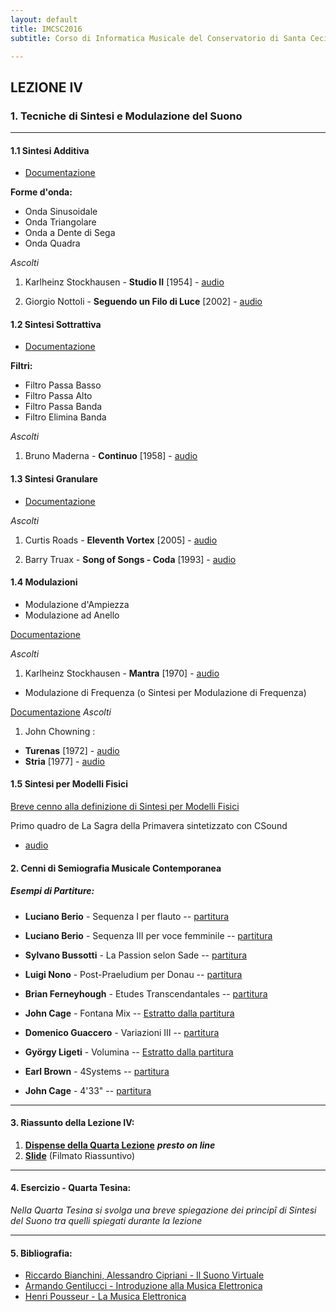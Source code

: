```yaml
---
layout: default
title: IMCSC2016
subtitle: Corso di Informatica Musicale del Conservatorio di Santa Cecilia 2016

---
```

## LEZIONE IV


### 1. Tecniche di Sintesi e Modulazione del Suono



---



#### 1.1 Sintesi Additiva


- [Documentazione](https://www.dropbox.com/s/6fbctmi8ybtsp10/additiva.pdf?dl=0)

**Forme d'onda:**

- Onda Sinusoidale
- Onda Triangolare
- Onda a Dente di Sega    
- Onda Quadra

*Ascolti*

1. Karlheinz Stockhausen -  **Studio II**  [1954] - [audio](https://youtu.be/bwj6ZptPnDo)

2. Giorgio Nottoli -  **Seguendo un Filo di Luce**  [2002]   - [audio](http://www.deezer.com/track/1222337)

#### 1.2 Sintesi Sottrattiva

- [Documentazione](https://www.dropbox.com/s/v1ou9mdh5rkhahd/sottrattiva.pdf?dl=0)

**Filtri:**

- Filtro Passa Basso
- Filtro Passa Alto
- Filtro Passa Banda
- Filtro Elimina Banda

*Ascolti*

1. Bruno Maderna -  **Continuo**  [1958]  - [audio](https://youtu.be/NkjaBbJSaWQ)

#### 1.3 Sintesi Granulare

- [Documentazione](http://www.fisica.unina.it/mfa/acust/materiale%20sito/Sistemi%20di%20sintesi/gransint.htm)

*Ascolti*

1. Curtis Roads -  **Eleventh Vortex**  [2005] - [audio](https://youtu.be/XgBjD6_SbOU)

2. Barry Truax - **Song of Songs - Coda** [1993] - [audio](https://youtu.be/O9znAHz2ui4)



#### 1.4 Modulazioni

- Modulazione d'Ampiezza
- Modulazione ad Anello

[Documentazione](https://www.dropbox.com/s/kmzhh4fx6vxqltz/amrm.pdf?dl=0)

*Ascolti*

1. Karlheinz Stockhausen - **Mantra** [1970]  - [audio](https://youtu.be/831CmEITXdI)


- Modulazione di Frequenza (o Sintesi per Modulazione di Frequenza)

[Documentazione](https://www.dropbox.com/s/hsr5xpc2nwwboya/fm.pdf?dl=0)
*Ascolti*

1. John Chowning :
  - **Turenas** [1972] - [audio](https://youtu.be/kSbTOB5ft5c)
  - **Stria** [1977] - [audio](https://youtu.be/988jPjs1gao)



#### 1.5 Sintesi per Modelli Fisici

[Breve cenno alla definizione di Sintesi per Modelli Fisici](http://www.sintetizzatore.com/index.php/definizione-di-sintesi-per-modelli-fisici-)

Primo quadro de La Sagra della Primavera sintetizzato con CSound
- [audio](https://youtu.be/5qC706SCbCA)



#### 2. Cenni di Semiografia Musicale Contemporanea

##### Esempi di Partiture:

-  **Luciano Berio** - Sequenza I per flauto
 -- [partitura](https://www.dropbox.com/s/06u1ye1xqgr1qzo/Berio%20-%20Sequenza%20I%20per%20Flauto.pdf?dl=0)

- **Luciano Berio**  -  Sequenza III per voce femminile
 -- [partitura](https://www.dropbox.com/s/kr3lipsnl8zob2n/Berio%20-%20Sequenza%20III%20per%20Voce%20Femminile.pdf?dl=0)

- **Sylvano Bussotti** - La Passion selon Sade
-- [partitura](https://www.dropbox.com/s/a2vmqj5eekaxczc/Bussotti%2C%20Sylvano%20-%20La%20Passion%20Selon%20Sade.pdf?dl=0)

- **Luigi Nono** - Post-Praeludium per Donau
-- [partitura](https://www.dropbox.com/s/kavatvjt8fu38st/Nono%20-%20Post%20Prae-Ludium%20per%20Donau.pdf?dl=0)

- **Brian Ferneyhough** - Etudes Transcendantales
-- [partitura](https://www.dropbox.com/s/v37hmfuye8o73h1/Ferneyhough%20-%20Etudes%20Transcendantales%201%20a%204.pdf?dl=0)

- **John Cage** - Fontana Mix -- [Estratto dalla partitura](https://www.dropbox.com/s/imjvuoc7gm5nhlb/Fontana%20Mix.jpg?dl=0)

- **Domenico Guaccero** - Variazioni III -- [partitura](https://www.dropbox.com/s/g5qg41b6d77d9li/Guaccero-Variazioni_III.pdf?dl=0)

- **György Ligeti** - Volumina -- [Estratto dalla partitura](https://www.dropbox.com/s/p04b5ey4sxe8h6r/Ligeti_Volumina.jpg?dl=0)

- **Earl Brown** - 4Systems -- [partitura](https://www.dropbox.com/s/easucrjqt7dfh7w/Brown-4Systems.jpg?dl=0)

- **John Cage** - 4'33" -- [partitura](https://www.dropbox.com/s/ylmf8qyvgwdj1ri/433.jpg?dl=0)

---


#### 3. Riassunto della Lezione IV:

1. [**Dispense della Quarta Lezione**]() ***presto on line***
2. [**Slide**](https://youtu.be/A0QiTyHYuk0)  (Filmato Riassuntivo)

---

#### 4. Esercizio - Quarta Tesina:

*Nella Quarta Tesina si svolga una breve spiegazione dei principî di Sintesi del Suono tra quelli spiegati durante la lezione*

---

#### 5. Bibliografia:
- [Riccardo Bianchini, Alessandro Cipriani - Il Suono Virtuale](null)
- [Armando Gentilucci - Introduzione alla Musica Elettronica](https://copy.com/gmatZ8qkaw1WROAG)
- [Henri Pousseur - La Musica Elettronica](https://www.dropbox.com/s/hzafguvw6y7iecc/Pousseur_La%20musica%20elettronica.pdf?dl=0)

